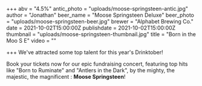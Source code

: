 +++
abv = "4.5%"
antic_photo = "uploads/moose-springsteen-antic.jpg"
author = "Jonathan"
beer_name = "Moose Springsteen Deluxe"
beer_photo = "uploads/moose-springsteen-beer.jpg"
brewer = "Alphabet Brewing Co."
date = 2021-10-02T15:00:00Z
publishdate = 2021-10-02T15:00:00Z
thumbnail = "uploads/moose-springsteen-thumbnail.jpg"
title = "Born in the Moo S E"
video = ""

+++
We've attracted some top talent for this year's Drinktober!

Book your tickets now for our epic fundraising concert, featuring top hits like "Born to Ruminate" and "Antlers in the Dark", by the mighty, the majestic, the magnificent : **Moose Springsteen**!